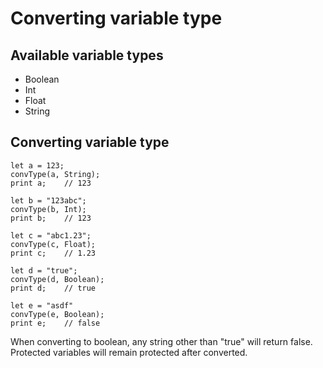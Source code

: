 # Converting variable type

## Available variable types
- Boolean
- Int
- Float
- String

## Converting variable type
```
let a = 123;
convType(a, String);
print a;    // 123
```
```
let b = "123abc";
convType(b, Int);
print b;    // 123
```
```
let c = "abc1.23";
convType(c, Float);
print c;    // 1.23
```
```
let d = "true";
convType(d, Boolean);
print d;    // true

let e = "asdf"
convType(e, Boolean);
print e;    // false
```
When converting to boolean, any string other than "true" will return false. \
Protected variables will remain protected after converted.

